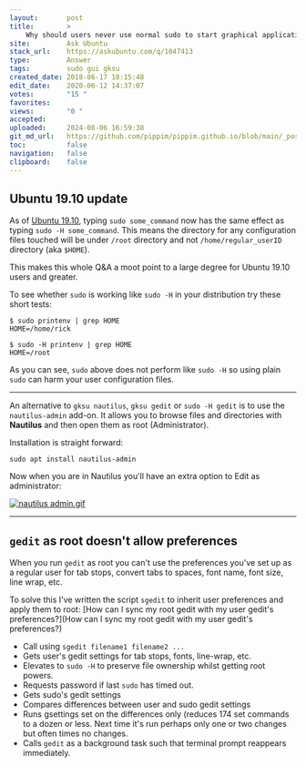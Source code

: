 ```yaml
---
layout:       post
title:        >
    Why should users never use normal sudo to start graphical applications?
site:         Ask Ubuntu
stack_url:    https://askubuntu.com/q/1047413
type:         Answer
tags:         sudo gui gksu
created_date: 2018-06-17 18:15:48
edit_date:    2020-06-12 14:37:07
votes:        "15 "
favorites:    
views:        "0 "
accepted:     
uploaded:     2024-08-06 16:59:38
git_md_url:   https://github.com/pippim/pippim.github.io/blob/main/_posts/2018/2018-06-17-Why-should-users-never-use-normal-sudo-to-start-graphical-applications_.md
toc:          false
navigation:   false
clipboard:    false
---
```


## Ubuntu 19.10 update

As of [Ubuntu 19.10][1], typing `sudo some_command` now has the same effect as typing `sudo -H some_command`. This means the directory for any configuration files touched will be under `/root` directory and not `/home/regular_userID` directory (aka `$HOME`).

This makes this whole Q&A a moot point to a large degree for Ubuntu 19.10 users and greater.

To see whether `sudo` is working like `sudo -H` in your distribution try these short tests:

``` 
$ sudo printenv | grep HOME
HOME=/home/rick

$ sudo -H printenv | grep HOME
HOME=/root
```

As you can see, `sudo` above does not perform like `sudo -H` so using plain `sudo` can harm your user configuration files.

----------


An alternative to `gksu nautilus`, `gksu gedit` or `sudo -H gedit` is to use the `nautilus-admin` add-on. It allows you to browse files and directories with **Nautilus** and then open them as root (Administrator).

Installation is straight forward:

``` 
sudo apt install nautilus-admin
```

Now when you are in Nautilus you'll have an extra option to Edit as administrator:

[![nautilus admin.gif][2]][2]


----------

## `gedit` as root doesn't allow preferences

When you run `gedit` as root you can't use the preferences you've set up as a regular user for tab stops, convert tabs to spaces, font name, font size, line wrap, etc.

To solve this I've written the script `sgedit` to inherit user preferences and apply them to root: [How can I sync my root gedit with my user gedit&#39;s preferences?](How can I sync my root gedit with my user gedit&#39;s preferences?)


-    Call using `sgedit filename1 filename2 ...`
-    Gets user's gedit settings for tab stops, fonts, line-wrap, etc.
-    Elevates to `sudo -H` to preserve file ownership whilst getting root powers.
-    Requests password if last `sudo` has timed out.
-    Gets sudo's gedit settings
-    Compares differences between user and sudo gedit settings
-    Runs gsettings set on the differences only (reduces 174 set commands to a dozen or less. Next time it's run perhaps only one or two changes but often times no changes.
-    Calls `gedit` as a background task such that terminal prompt reappears immediately.


  [1]: https://lists.ubuntu.com/archives/ubuntu-devel-discuss/2019-May/018345.html
  [2]: https://i.sstatic.net/HAqmQ.gif
